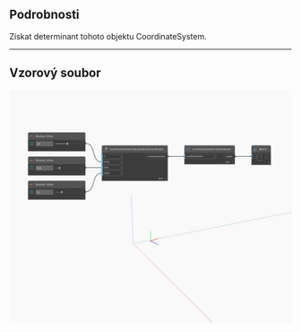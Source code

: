 ## Podrobnosti
Získat determinant tohoto objektu CoordinateSystem.
___
## Vzorový soubor

![Determinant](./Autodesk.DesignScript.Geometry.CoordinateSystem.Determinant_img.jpg)

